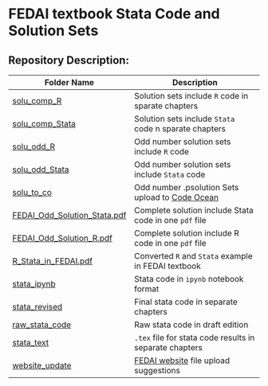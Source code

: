 # FEDAI textbook Stata Code and Solution Sets

## Repository Description:

| Folder Name                                                  | Description                                                  |
| ------------------------------------------------------------ | ------------------------------------------------------------ |
| [solu_comp_R](./raw_stata_code)                              | Solution sets include `R` code in sparate chapters           |
| [solu_comp_Stata](./solu_comp_Stata)                         | Solution sets include `Stata` code n sparate chapters        |
| [solu_odd_R](solu_odd_R)                                     | Odd number solution sets include `R` code                    |
| [solu_odd_Stata](./solu_odd_Stata)                           | Odd number solution sets include `Stata` code                |
| [solu_to_co](./solu_to_co)                                   | Odd number .psolution Sets upload to [Code Ocean]([https://codeocean.com](https://codeocean.com/)) |
| [FEDAI_Odd_Solution_Stata.pdf](./FEDAI_Odd_Solution_Stata.pdf]) | Complete solution include Stata code in one `pdf` file       |
| [FEDAI_Odd_Solution_R.pdf](./FEDAI_Odd_Solution_R.pdf)       | Complete solution include R code in one `pdf` file           |
| [R_Stata_in_FEDAI.pdf](./R_Stata_in_FEDAI.pdf)               | Converted `R` and `Stata` example in FEDAI textbook          |
| [stata_ipynb](./stata_ipynb)                                 | Stata code in `ipynb` notebook format                        |
| [stata_revised](./stata_revised)                             | Final stata code in separate chapters                        |
| [raw_stata_code](./raw_stata_code)                           | Raw stata code in draft edition                              |
| [stata_text](./stata_tex)                                    | `.tex` file for stata code results in separate chapters      |
| [website_update](./website_update)                           | [FEDAI website](https://isps.yale.edu/FEDAI) file upload suggestions |

